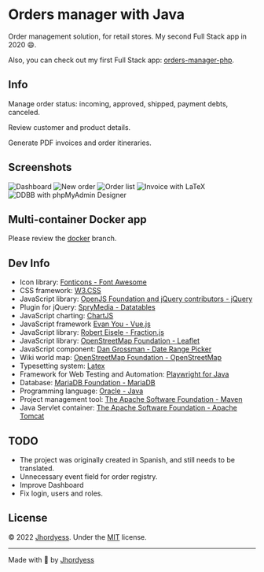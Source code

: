 # Orders manager with Java

Order management solution, for retail stores. My second Full Stack app in 2020 😄.

Also, you can check out my first Full Stack app: [orders-manager-php](https://github.com/jhordyess/orders-manager-php).

## Info

Manage order status: incoming, approved, shipped, payment debts, canceled.

Review customer and product details.

Generate PDF invoices and order itineraries.

## Screenshots

![Dashboard](https://res.cloudinary.com/jhordyess/image/upload/v1662602748/orders-manager/java/dashboard.png)
![New order](https://res.cloudinary.com/jhordyess/image/upload/v1662602748/orders-manager/java/new_order.png)
![Order list](https://res.cloudinary.com/jhordyess/image/upload/v1662602747/orders-manager/java/order_list.png)
![Invoice with LaTeX](https://res.cloudinary.com/jhordyess/image/upload/v1662602747/orders-manager/java/order_invoice.png)
![DDBB with phpMyAdmin Designer](https://res.cloudinary.com/jhordyess/image/upload/v1662647758/orders-manager/java/ddbb.png)

## Multi-container Docker app

Please review the [docker](https://github.com/jhordyess/orders-manager-java/tree/docker) branch.

## Dev Info

- Icon library: [Fonticons - Font Awesome](https://fontawesome.com/)
- CSS framework: [W3.CSS](https://www.w3schools.com/w3css/default.asp)
- JavaScript library: [OpenJS Foundation and jQuery contributors - jQuery](https://jquery.com/)
- Plugin for jQuery: [SpryMedia - Datatables](https://datatables.net/)
- JavaScript charting: [ChartJS](https://www.chartjs.org/)
- JavaScript framework [Evan You - Vue.js](https://vuejs.org/)
- JavaScript library: [Robert Eisele - Fraction.js](https://github.com/infusion/Fraction.js/)
- JavaScript library: [OpenStreetMap Foundation - Leaflet](https://leafletjs.com/)
- JavaScript component: [Dan Grossman - Date Range Picker](https://www.daterangepicker.com/)
- Wiki world map: [OpenStreetMap Foundation - OpenStreetMap](https://www.openstreetmap.org/)
- Typesetting system: [Latex](https://www.latex-project.org/)
- Framework for Web Testing and Automation: [Playwright for Java](https://playwright.dev/java/)
- Database: [MariaDB Foundation - MariaDB](https://mariadb.org/)
- Programming language: [Oracle - Java](https://www.java.com/)
- Project management tool: [The Apache Software Foundation - Maven](https://maven.apache.org/)
- Java Servlet container: [The Apache Software Foundation - Apache Tomcat](https://tomcat.apache.org/)

## TODO

- The project was originally created in Spanish, and still needs to be translated.
- Unnecessary event field for order registry.
- Improve Dashboard
- Fix login, users and roles.

## License

© 2022 [Jhordyess](https://github.com/jhordyess). Under the [MIT](https://choosealicense.com/licenses/mit/) license.

---

Made with 💪 by [Jhordyess](https://www.jhordyess.com/)
